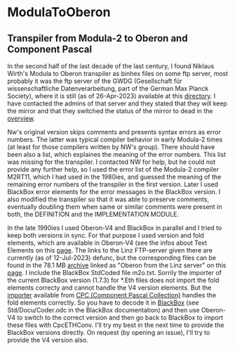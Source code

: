 # ModulaToOberon
## Transpiler from Modula-2 to Oberon and Component Pascal

In the second half of the last decade of the last century, I found Niklaus Wirth's Modula to Oberon transpiler as binhex files on some ftp server, most probably it was the ftp server of the GWDG (Gesellschaft für wissenschaftliche Datenverarbeitung, part of the German Max Planck Society), where it is still (as of 26-Apr-2023) available at this [directory](https://ftp.gwdg.de/pub/languages/oberon/ftp.inf.ethz.ch/OberonV4/MacII/Sources/ModulaToOberon/). I have contacted the admins of that server and they stated that they will keep the mirror and that they switched the status of the mirror to dead in the [overview](https://ftp.gwdg.de/).

Nw's original version skips comments and presents syntax errors as error numbers. The latter was typical compiler behavior in early Modula-2 times (at least for those compilers written by NW's group). There should have been also a list, which explaines the meaning of the error numbers. This list was missing for the transpiler. I contacted  NW for help, but he could not provide any further help, so I used the error list of the Modula-2 compiler M2RT11, which I had used in the 1980ies, and guessed the meaning of the remaining error numbers of the transpiler in the first version. Later I used BlackBox error elements for the error messages in the BlackBox version. I also modified the transpiler so that it was able to preserve comments, eventually doubling them when same or similar comments were present in both, the DEFINITION and the IMPLEMENTATION MODULE.

In the late 1990ies I used Oberon-V4 and BlackBox in parallel and I tried to keep both versions in sync. For that purpose I used version and fold elements, which are available in Oberon-V4 (see the infos about Text Elements on this [page](https://ssw.jku.at/Research/Projects/OberonDownloads.html). The links to the Linz FTP-server given there are currently (as of 12-Jul-2023) defunc, but the corresponding files can be found in the 78.1 MB [archive](https://ssw.jku.at/Research/Projects/Oberon.zip) linked as "Oberon from the Linz server" on this [page](https://ssw.jku.at/Research/Projects/Oberon.html). I include the BlackBox StdCoded file m2o.txt. Sorrily the importer of the current BlackBox version (1.7.3) for *.Eth files does not import the fold elements correcty and cannot handle the V4 version elements. But the [importer](http://www.zinnamturm.eu/downloadsAC.htm#CpcETHConv) available from [CPC (Component Pascal Collection)](http://www.zinnamturm.eu/) handles the fold elements correctly. So you have to decode it in [BlackBox](https://blackboxframework.org/index.php) (see Std/Docu/Coder.odc in the BlackBox documentation) and then use Oberon-V4 to switch to the correct version and then go back to BlackBox to import these files with CpcETHConv. I'll try my best in the next time to provide the BlackBox versions directly. On request (by opening an issue), I'll try to provide the V4 version also.
